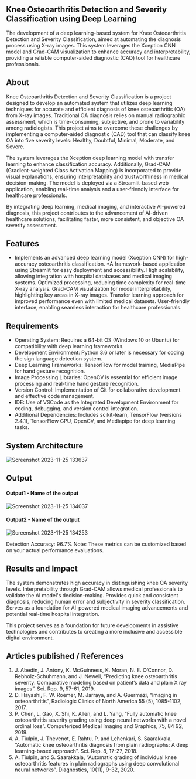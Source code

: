## Knee Osteoarthritis Detection and Severity Classification using Deep Learning
The development of a deep learning-based system for Knee Osteoarthritis Detection and Severity Classification, aimed at automating the diagnosis process using X-ray images. This system leverages the Xception CNN model and Grad-CAM visualization to enhance accuracy and interpretability, providing a reliable computer-aided diagnostic (CAD) tool for healthcare professionals.

## About
Knee Osteoarthritis Detection and Severity Classification is a project designed to develop an automated system that utilizes deep learning techniques for accurate and efficient diagnosis of knee osteoarthritis (OA) from X-ray images. Traditional OA diagnosis relies on manual radiographic assessment, which is time-consuming, subjective, and prone to variability among radiologists. This project aims to overcome these challenges by implementing a computer-aided diagnostic (CAD) tool that can classify knee OA into five severity levels: Healthy, Doubtful, Minimal, Moderate, and Severe.

The system leverages the Xception deep learning model with transfer learning to enhance classification accuracy. Additionally, Grad-CAM (Gradient-weighted Class Activation Mapping) is incorporated to provide visual explanations, ensuring interpretability and trustworthiness in medical decision-making. The model is deployed via a Streamlit-based web application, enabling real-time analysis and a user-friendly interface for healthcare professionals.

By integrating deep learning, medical imaging, and interactive AI-powered diagnosis, this project contributes to the advancement of AI-driven healthcare solutions, facilitating faster, more consistent, and objective OA severity assessment.

## Features
* Implements an advanced deep learning model (Xception CNN) for high-accuracy osteoarthritis classification.
*A framework-based application using Streamlit for easy deployment and accessibility.
High scalability, allowing integration with hospital databases and medical imaging systems.
Optimized processing, reducing time complexity for real-time X-ray analysis.
Grad-CAM visualization for model interpretability, highlighting key areas in X-ray images.
Transfer learning approach for improved performance even with limited medical datasets.
User-friendly interface, enabling seamless interaction for healthcare professionals.

## Requirements
<!--List the requirements of the project as shown below-->
* Operating System: Requires a 64-bit OS (Windows 10 or Ubuntu) for compatibility with deep learning frameworks.
* Development Environment: Python 3.6 or later is necessary for coding the sign language detection system.
* Deep Learning Frameworks: TensorFlow for model training, MediaPipe for hand gesture recognition.
* Image Processing Libraries: OpenCV is essential for efficient image processing and real-time hand gesture recognition.
* Version Control: Implementation of Git for collaborative development and effective code management.
* IDE: Use of VSCode as the Integrated Development Environment for coding, debugging, and version control integration.
* Additional Dependencies: Includes scikit-learn, TensorFlow (versions 2.4.1), TensorFlow GPU, OpenCV, and Mediapipe for deep learning tasks.

## System Architecture
<!--Embed the system architecture diagram as shown below-->

![Screenshot 2023-11-25 133637](https://github.com/<<yourusername>>/Hand-Gesture-Recognition-System/assets/75235455/a60c11f3-0a11-47fb-ac89-755d5f45c995)


## Output

<!--Embed the Output picture at respective places as shown below as shown below-->
#### Output1 - Name of the output

![Screenshot 2023-11-25 134037](https://github.com/<<yourusername>>/Hand-Gesture-Recognition-System/assets/75235455/8c2b6b5c-5ed2-4ec4-b18e-5b6625402c16)

#### Output2 - Name of the output
![Screenshot 2023-11-25 134253](https://github.com/<<yourusername>>/Hand-Gesture-Recognition-System/assets/75235455/5e05c981-05ca-4aaa-aea2-d918dcf25cb7)

Detection Accuracy: 96.7%
Note: These metrics can be customized based on your actual performance evaluations.


## Results and Impact
The system demonstrates high accuracy in distinguishing knee OA severity levels.
Interpretability through Grad-CAM allows medical professionals to validate the AI model's decision-making.
Provides quick and consistent diagnosis, reducing human error and subjectivity in severity classification.
Serves as a foundation for AI-powered medical imaging advancements and potential real-time hospital integration.

This project serves as a foundation for future developments in assistive technologies and contributes to creating a more inclusive and accessible digital environment.

## Articles published / References
1. J. Abedin, J. Antony, K. McGuinness, K. Moran, N. E. O’Connor, D. Rebholz-Schuhmann, and J. 
Newell, “Predicting knee osteoarthritis severity: Comparative modeling based on patient’s data and plain 
X ray images”. Sci. Rep. 9, 57-61, 2019.
2. D. Hayashi, F. W. Roemer, M. Jarraya, and A. Guermazi, “Imaging in osteoarthritis”, Radiologic 
Clinics of North America 55 (5), 1085-1102, 2017.
3. P. Chen, L. Gao, X. Shi, K. Allen, and L. Yang, “Fully automatic knee osteoarthritis severity 
grading using deep neural networks with a novel ordinal loss”. Computerized Medical Imaging and 
Graphics, 75, 84 92, 2019.  
4. A. Tiulpin, J. Thevenot, E. Rahtu, P. and Lehenkari, S. Saarakkala, “Automatic knee osteoarthritis 
diagnosis from plain radiographs: A deep learning-based approach”. Sci. Rep. 8, 17-27, 2018.  
5. A. Tiulpin, and S. Saarakkala, “Automatic grading of individual knee osteoarthritis features in plain 
radiographs using deep convolutional neural networks”. Diagnostics, 10(11), 9-32, 2020.




